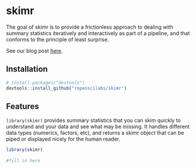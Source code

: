skimr
=====

The goal of skimr is to provide a frictionless approach to dealing with summary statistics iteratively and interactively as part of a pipeline, and that conforms to the principle of least surprise. 

See our blog post [here](https://rawgit.com/ropenscilabs/skimr/master/blog.html).

Installation
------------

``` r
# install.packages("devtools")
devtools::install_github("ropenscilabs/skimr")
```

Features
--------

`library(skimr)` provides summary statistics that you can skim quickly to understand and your data and see what may be missing. It handles different data types (numerics, factors, etc), and returns a skimr object that can be piped or displayed nicely for the human reader. 


``` r
library(skimr)
   
#fill in here
   
```
